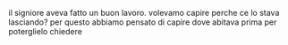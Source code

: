 il signiore aveva fatto un buon lavoro. volevamo capire perche ce lo stava lasciando? per questo abbiamo pensato di capire dove abitava prima per poterglielo chiedere
